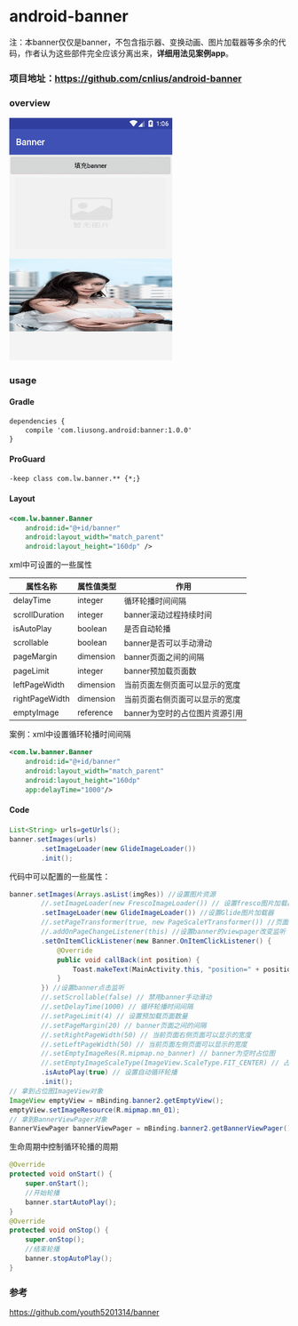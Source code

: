 # android-banner

注：本banner仅仅是banner，不包含指示器、变换动画、图片加载器等多余的代码，作者认为这些部件完全应该分离出来，**详细用法见案例app**。

### 项目地址：https://github.com/cnlius/android-banner

### overview

![效果图](https://github.com/cnlius/android-banner/blob/master/screenshot/overview.gif)

### usage

#### Gradle

```
dependencies {
    compile 'com.liusong.android:banner:1.0.0'
}
```

#### ProGuard

```
-keep class com.lw.banner.** {*;}
```

#### Layout


```xml
<com.lw.banner.Banner
    android:id="@+id/banner"
    android:layout_width="match_parent"
    android:layout_height="160dp" />
```

xml中可设置的一些属性

属性名称| 属性值类型 | 作用
---|---|---
delayTime | integer | 循环轮播时间间隔
scrollDuration | integer | banner滚动过程持续时间
isAutoPlay | boolean | 是否自动轮播
scrollable | boolean | banner是否可以手动滑动
pageMargin | dimension | banner页面之间的间隔
pageLimit | integer | banner预加载页面数
leftPageWidth | dimension | 当前页面左侧页面可以显示的宽度
rightPageWidth | dimension | 当前页面右侧页面可以显示的宽度
emptyImage | reference | banner为空时的占位图片资源引用

案例：xml中设置循环轮播时间间隔
```xml
<com.lw.banner.Banner
    android:id="@+id/banner"
    android:layout_width="match_parent"
    android:layout_height="160dp"
    app:delayTime="1000"/>
```

#### Code


```java
List<String> urls=getUrls();
banner.setImages(urls)
        .setImageLoader(new GlideImageLoader())
        .init();       
```

代码中可以配置的一些属性：
```java
banner.setImages(Arrays.asList(imgRes)) //设置图片资源
        //.setImageLoader(new FrescoImageLoader()) // 设置fresco图片加载器
        .setImageLoader(new GlideImageLoader()) //设置Glide图片加载器
        //.setPageTransformer(true, new PageScaleYTransformer()) //页面切换动画
        //.addOnPageChangeListener(this) //设置banner的viewpager改变监听
        .setOnItemClickListener(new Banner.OnItemClickListener() {
            @Override
            public void callBack(int position) {
                Toast.makeText(MainActivity.this, "position=" + position, Toast.LENGTH_SHORT).show();
            }
        }) //设置banner点击监听
        //.setScrollable(false) // 禁用banner手动滑动
        //.setDelayTime(1000) // 循环轮播时间间隔
        //.setPageLimit(4) // 设置预加载页面数量
        //.setPageMargin(20) // banner页面之间的间隔
        //.setRightPageWidth(50) // 当前页面右侧页面可以显示的宽度
        //.setLeftPageWidth(50) // 当前页面左侧页面可以显示的宽度
        //.setEmptyImageRes(R.mipmap.no_banner) // banner为空时占位图
        //.setEmptyImageScaleType(ImageView.ScaleType.FIT_CENTER) // 占位图的缩放类型,默认FIT_XY
        .isAutoPlay(true) // 设置自动循环轮播
        .init();
// 拿到占位图ImageView对象
ImageView emptyView = mBinding.banner2.getEmptyView();
emptyView.setImageResource(R.mipmap.mn_01);
// 拿到BannerViewPager对象
BannerViewPager bannerViewPager = mBinding.banner2.getBannerViewPager();      
```

生命周期中控制循环轮播的周期
```java
@Override
protected void onStart() {
    super.onStart();
    //开始轮播
    banner.startAutoPlay();
}
@Override
protected void onStop() {
    super.onStop();
    //结束轮播
    banner.stopAutoPlay();
}
```

### 参考

https://github.com/youth5201314/banner

